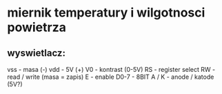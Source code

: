 # miernik temperatury i wilgotnosci powietrza

## wyswietlacz:

vss - masa (-)
vdd - 5V (+)
V0 - kontrast (0-5V)
RS - register select
RW - read / write (masa = zapis)
E - enable
D0-7 - 8BIT
A / K - anode / katode (5V?)
